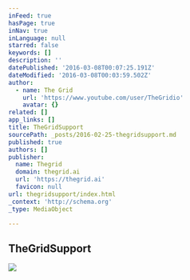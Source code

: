 ```yaml
---
inFeed: true
hasPage: true
inNav: true
inLanguage: null
starred: false
keywords: []
description: ''
datePublished: '2016-03-08T00:07:25.191Z'
dateModified: '2016-03-08T00:03:59.502Z'
author:
  - name: The Grid
    url: 'https://www.youtube.com/user/TheGridio'
    avatar: {}
related: []
app_links: []
title: TheGridSupport
sourcePath: _posts/2016-02-25-thegridsupport.md
published: true
authors: []
publisher:
  name: Thegrid
  domain: thegrid.ai
  url: 'https://thegrid.ai'
  favicon: null
url: thegridsupport/index.html
_context: 'http://schema.org'
_type: MediaObject

---
```

<article style=""><h1>TheGridSupport</h1><img src="https://s3-us-west-2.amazonaws.com/the-grid-img/p/51d0f48a46af6ef30468726a870a9acca3029609.jpg" /></article>
